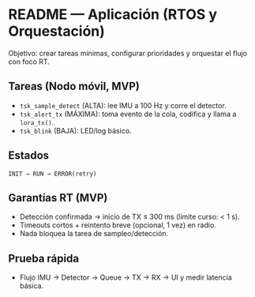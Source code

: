 # README — Aplicación (RTOS y Orquestación)

Objetivo: crear tareas mínimas, configurar prioridades y orquestar el flujo con foco RT.

## Tareas (Nodo móvil, MVP)
- `tsk_sample_detect` (ALTA): lee IMU a 100 Hz y corre el detector.
- `tsk_alert_tx` (MÁXIMA): toma evento de la cola, codifica y llama a `lora_tx()`.
- `tsk_blink` (BAJA): LED/log básico.

## Estados
`INIT → RUN → ERROR(retry)`

## Garantías RT (MVP)
- Detección confirmada → inicio de TX ≤ 300 ms (límite curso: < 1 s).
- Timeouts cortos + reintento breve (opcional, 1 vez) en radio.
- Nada bloquea la tarea de sampleo/detección.

## Prueba rápida
- Flujo IMU → Detector → Queue → TX → RX → UI y medir latencia básica.

